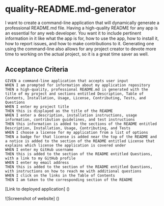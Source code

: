 # quality-README.md-generator

I want to create a command-line application that will dynamically generate a professional README.md file.  Having a high-quality README for any app is an essential for any web developer.  You want it to include pertinent information in it like what the app is for, how to use the app, how to install it, how to report issues, and how to make contributions to it.  Generating one using the command-line also allows for any project creator to devote more time to working on the actual project, so it is a great time saver as well.

## Acceptance Criteria

```
GIVEN a command-line application that accepts user input
WHEN I am prompted for information about my application repository
THEN a high-quality, professional README.md is generated with the title of my project and sections entitled Description, Table of Contents, Installation, Usage, License, Contributing, Tests, and Questions
WHEN I enter my project title
THEN this is displayed as the title of the README
WHEN I enter a description, installation instructions, usage information, contribution guidelines, and test instructions
THEN this information is added to the sections of the README entitled Description, Installation, Usage, Contributing, and Tests
WHEN I choose a license for my application from a list of options
THEN a badge for that license is added near the top of the README and a notice is added to the section of the README entitled License that explains which license the application is covered under
WHEN I enter my GitHub username
THEN this is added to the section of the README entitled Questions, with a link to my GitHub profile
WHEN I enter my email address
THEN this is added to the section of the README entitled Questions, with instructions on how to reach me with additional questions
WHEN I click on the links in the Table of Contents
THEN I am taken to the corresponding section of the README
```

[Link to deployed application] ()

![Screenshot of website] ()

